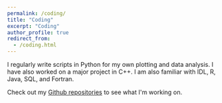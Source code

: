 ```yaml
---
permalink: /coding/
title: "Coding"
excerpt: "Coding"
author_profile: true
redirect_from: 
  - /coding.html
---
```


I regularly write scripts in Python for my own plotting and data analysis. I have also worked on a major project in C++. I am also familiar with IDL, R, Java, SQL, and Fortran.

Check out my [Github repositories](https://github.com/ckrawiec) to see what I'm working on.

